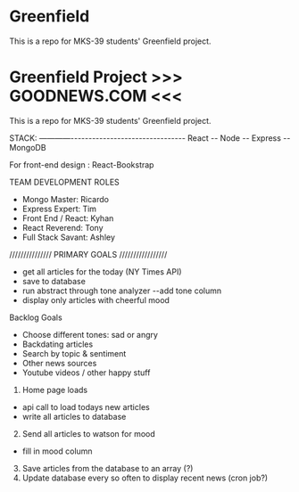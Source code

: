 # Greenfield
This is a repo for MKS-39 students' Greenfield project.

# Greenfield Project >>> GOODNEWS.COM <<<
This is a repo for MKS-39 students' Greenfield project.


STACK:
————--------------------------------
React -- Node -- Express -- MongoDB

For front-end design : React-Bookstrap

TEAM DEVELOPMENT ROLES
- Mongo Master: Ricardo
- Express Expert: Tim 
- Front End / React: Kyhan
- React Reverend: Tony
- Full Stack Savant: Ashley


/////////////// PRIMARY GOALS /////////////////
- get all articles for the today (NY Times API) 
- save to database
- run abstract through tone analyzer
  --add tone column
- display only articles with cheerful mood

Backlog Goals
- Choose different tones: sad or angry
- Backdating articles
- Search by topic & sentiment
- Other news sources
- Youtube videos / other happy stuff

1. Home page loads
  - api call to load todays new articles
  - write all articles to database
2. Send all articles to watson for mood
  - fill in mood column
3. Save articles from the database to an array (?)
4. Update database every so often to display recent news (cron job?)

